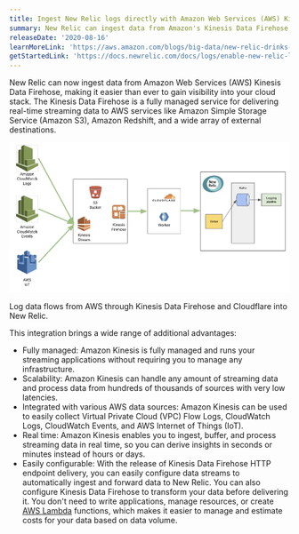 ```yaml
---
title: Ingest New Relic logs directly with Amazon Web Services (AWS) Kinesis Data Firehose
summary: New Relic can ingest data from Amazon's Kinesis Data Firehose.
releaseDate: '2020-08-16'
learnMoreLink: 'https://aws.amazon.com/blogs/big-data/new-relic-drinks-straight-from-the-firehose-consuming-amazon-kinesis-data/'
getStartedLink: 'https://docs.newrelic.com/docs/logs/enable-new-relic-logs/1-enable-logs/stream-logs-using-kinesis-data-firehose'
---
```


New Relic can now ingest data from Amazon Web Services (AWS) Kinesis Data Firehose, making it easier than ever to gain visibility into your cloud stack. The Kinesis Data Firehose is a fully managed service for delivering real-time streaming data to AWS services like Amazon Simple Storage Service (Amazon S3), Amazon Redshift, and a wide array of external destinations.

![A diagram showing how New Relic ingests data from Kinesis Data Firehose.](./images/kinesis_data_firehose.webp "A diagram of Kinesis Data Firehose.")

Log data flows from AWS through Kinesis Data Firehose and Cloudflare into New Relic.

This integration brings a wide range of additional advantages:

* Fully managed: Amazon Kinesis is fully managed and runs your streaming applications without requiring you to manage any infrastructure.
* Scalability: Amazon Kinesis can handle any amount of streaming data and process data from hundreds of thousands of sources with very low latencies.
* Integrated with various AWS data sources: Amazon Kinesis can be used to easily collect Virtual Private Cloud (VPC) Flow Logs, CloudWatch Logs, CloudWatch Events, and AWS Internet of Things (IoT).
* Real time: Amazon Kinesis enables you to ingest, buffer, and process streaming data in real time, so you can derive insights in seconds or minutes instead of hours or days.
* Easily configurable: With the release of Kinesis Data Firehose HTTP endpoint delivery, you can easily configure data streams to automatically ingest and forward data to New Relic. You can also configure Kinesis Data Firehose to transform your data before delivering it. You don't need to write applications, manage resources, or create [AWS Lambda](http://aws.amazon.com/lambda) functions, which makes it easier to manage and estimate costs for your data based on data volume.
